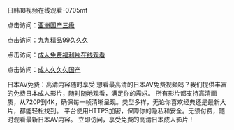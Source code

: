 日韩18视频在线观看-0705mf

点击访问：<a href="https://cfad.pages.dev/">亚洲国产三级</a>

点击访问：<a href="https://gfd-5xg.pages.dev/">九九精品99久久久</a>

点击访问：<a href="https://fdhf-454.pages.dev/">成人免费福利片在线观看</a>

点击访问：<a href="https://bered.pages.dev/">成人久久久国产</a>

日本AV免费：高清内容随时享受
想看最高清的日本AV免费视频吗？我们提供丰富的免费日本成人影片，随时随地观看，满足你的需求。
所有影片都支持高清画质，从720P到4K，确保每一帧清晰呈现。类型多样，无论你喜欢经典还是最新大片，都能轻松找到。
平台使用HTTPS加密，保障你的隐私和安全。无须付费，随时观看最新日本AV内容。
立即访问，享受免费的高清日本成人影片！

<span style="display:none;">[Canonical link](https://github.com/v20250705/v20250705 ）</span>


